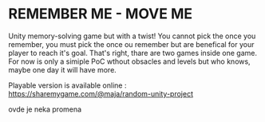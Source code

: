 # REMEMBER ME - MOVE ME
Unity memory-solving game but with a twist! You cannot pick the once you remember, you must pick the once ou remember but are benefical for your player to reach it's goal. 
That's right, thare are two games inside one game. For now is only a simiple PoC wthout obsacles and levels but who knows, maybe one day it will have more.

Playable version is available online : https://sharemygame.com/@maja/random-unity-project


ovde je neka promena